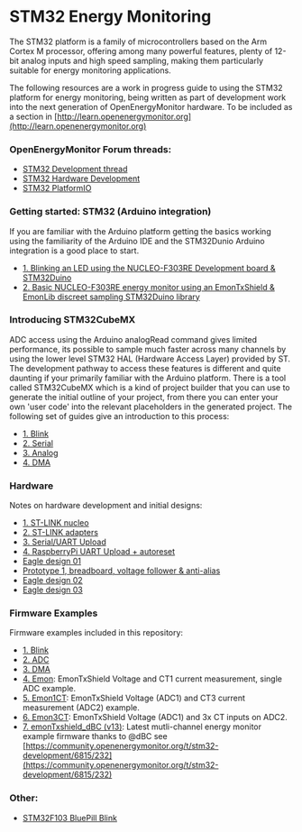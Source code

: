 # STM32 Energy Monitoring

The STM32 platform is a family of microcontrollers based on the Arm Cortex M processor, offering among many powerful features, plenty of 12-bit analog inputs and high speed sampling, making them particularly suitable for energy monitoring applications.

The following resources are a work in progress guide to using the STM32 platform for energy monitoring, being written as part of development work into the next generation of OpenEnergyMonitor hardware. To be included as a section in [http://learn.openenergymonitor.org](http://learn.openenergymonitor.org)

### OpenEnergyMonitor Forum threads:

- [STM32 Development thread](https://community.openenergymonitor.org/t/stm32-development)
- [STM32 Hardware Development](https://community.openenergymonitor.org/t/stm32-hardware-development/7135)
- [STM32 PlatformIO](https://community.openenergymonitor.org/t/stm32-platformio/7015)

### Getting started: STM32 (Arduino integration)

If you are familiar with the Arduino platform getting the basics working using the familiarity of the Arduino IDE and the STM32Dunio Arduino integration is a good place to start.

- [1. Blinking an LED using the NUCLEO-F303RE Development board & STM32Duino](docs/STM32Duino/Blink.md)
- [2. Basic NUCLEO-F303RE energy monitor using an EmonTxShield & EmonLib discreet sampling STM32Duino library](docs/STM32Duino/EmonLib.md)

### Introducing STM32CubeMX

ADC access using the Arduino analogRead command gives limited performance, its possible to sample much faster across many channels by using the lower level STM32 HAL (Hardware Access Layer) provided by ST. The development pathway to access these features is different and quite daunting if your primarily familiar with the Arduino platform. There is a tool called STM32CubeMX which is a kind of project builder that you can use to generate the initial outline of your project, from there you can enter your own 'user code' into the relevant placeholders in the generated project. The following set of guides give an introduction to this process:

- [1. Blink](docs/Blink.md)
- [2. Serial](docs/Serial.md)
- [3. Analog](docs/Analog.md)
- [4. DMA](docs/DMA.md)

### Hardware

Notes on hardware development and initial designs:

- [1. ST-LINK nucleo](docs/ST-LINK.md)
- [2. ST-LINK adapters](docs/st-link2.md)
- [3. Serial/UART Upload](docs/uartupload.md)
- [4. RaspberryPi UART Upload + autoreset](docs/rpiautoupload.md)
- [Eagle design 01](Hardware/1)
- [Prototype 1, breadboard, voltage follower & anti-alias](docs/prototype1.md)
- [Eagle design 02](Hardware/2)
- [Eagle design 03](Hardware/3)

### Firmware Examples

Firmware examples included in this repository:

- [1. Blink](Blink)
- [2. ADC](ADC)
- [3. DMA](DMA)
- [4. Emon](Emon): EmonTxShield Voltage and CT1 current measurement, single ADC example.
- [5. Emon1CT](Emon1CT): EmonTxShield Voltage (ADC1) and CT3 current measurement (ADC2) example.
- [6. Emon3CT](Emon3CT): EmonTxShield Voltage (ADC1) and 3x CT inputs on ADC2.
- [7. emonTxshield_dBC (v13)](emonTxshield_dBC): Latest mutli-channel energy monitor example firmware thanks to @dBC see [https://community.openenergymonitor.org/t/stm32-development/6815/232](https://community.openenergymonitor.org/t/stm32-development/6815/232)


### Other:

- [STM32F103 BluePill Blink](docs/bluepill.md)
